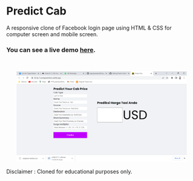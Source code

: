 # Predict Cab

A responsive clone of Facebook login page using HTML & CSS for computer screen and mobile screen.

### You can see a live demo [here](https://k5-fp-1-priceprediction.netlify.app/).

<br><div style="text-align:center;">
  <a href="https://k5-fp-1-priceprediction.netlify.app/" target="\_parent"><img src="./images/readme.png" alt="facebook-login-clone" style="width:450px;"/></a>
</div>

Disclaimer : Cloned for educational purposes only.

